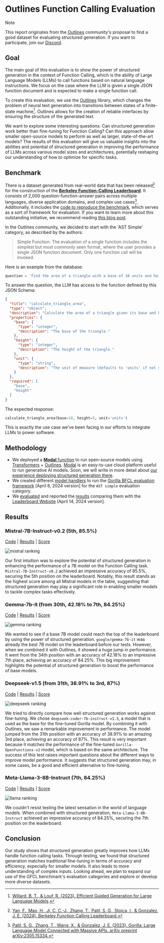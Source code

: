 # Outlines Function Calling Evaluation

> [!NOTE]
> This report originates from the [Outlines](https://github.com/outlines-dev/outlines) community's proposal to find a good dataset for evaluating structured generation. If you want to participate, join our [Discord](https://discord.gg/ZxBxyWmW5n).

## Goal

The main goal of this evaluation is to show the power of structured generation in the context of Function Calling, which is the ability of Large Language Models (LLMs) to call functions based on natural language instructions. We focus on the case where the LLM is given a single JSON function document and is expected to make a single function call.

To create this evaluation, we use the [Outlines](https://github.com/outlines-dev/outlines) library, which changes the problem of neural text generation into transitions between states of a finite-state machine[^1]. Outlines allows for the creation of reliable interfaces by ensuring the structure of the generated text.

[^1]: [Willard, B. T., & Louf, R. (2023). Efficient Guided Generation for Large Language Models](https://huggingface.co/papers/2307.09702).

We want to explore some interesting questions: Can structured generation work better than fine-tuning for Function Calling? Can this approach allow smaller open-source models to perform as well as larger, state-of-the-art models? The results of this evaluation will give us valuable insights into the abilities and potential of structured generation in improving the performance of LLMs across various model sizes and architectures, potentially reshaping our understanding of how to optimize  for specific tasks.

## Benchmark

There is a dataset generated from real-world data that has been released[^2] for the construction of the [**Berkeley Function-Calling Leaderboard**](https://gorilla.cs.berkeley.edu/leaderboard.html#leaderboard). It consists of 2,000 question-function-answer pairs across multiple languages, diverse application domains, and complex use cases[^3]. Additionally, it includes the [code to reproduce the benchmark](https://github.com/ShishirPatil/gorilla/tree/main/berkeley-function-call-leaderboard), which serves as a sort of framework for evaluation. If you want to learn more about this outstanding initiative, we recommend reading [this blog post](https://gorilla.cs.berkeley.edu/blogs/8_berkeley_function_calling_leaderboard.html).

[^2]: [Yan, F., Mao, H., Ji, C. C.-J., Zhang, T., Patil, S. G., Stoica, I., & Gonzalez, J. E. (2024). Berkeley Function Calling Leaderboard.](https://gorilla.cs.berkeley.edu/blogs/8_berkeley_function_calling_leaderboard.html)
[^3]: [Patil, S. G., Zhang, T., Wang, X., & Gonzalez, J. E. (2023). Gorilla: Large Language Model Connected with Massive APIs. arXiv preprint arXiv:2305.15334.](https://arxiv.org/abs/2305.15334)

In the Outlines community, we decided to start with the 'AST Simple' category, as described by the authors:

> Simple Function: The evaluation of a single function includes the simplest but most commonly seen format, where the user provides a single JSON function document. Only one function call will be invoked.

Here is an example from the database:

```python
question = 'Find the area of a triangle with a base of 10 units and height of 5 units.'
```

To answer the question, the LLM has access to the function defined by this JSON Schema:

```json
{
  "title": "calculate_triangle_area",
  "type": "object",
  "description": "Calculate the area of a triangle given its base and height.",
  "properties": {
    "base": {
      "type": "integer",
      "description": "The base of the triangle."
    },
    "height": {
      "type": "integer",
      "description": "The height of the triangle."
    },
    "unit": {
      "type": "string",
      "description": "The unit of measure (defaults to 'units' if not specified)"
    }
  },
  "required": [
    "base",
    "height"
  ]
}
```

The expected response:

```python
calculate_triangle_area(base=10, height=5, unit='units')
```

This is exactly the use case we've been facing in our efforts to integrate LLMs to power software.

## Methodology

- We deployed a [**Modal** function](modal/transformers_outlines.py) to run open-source models using [Transformers](https://github.com/huggingface/transformers) + [Outlines](https://github.com/outlines-dev/outlines). [Modal](https://modal.com/) is an easy-to-use cloud platform useful to run generative AI models. Soon, we will write in more detail about [our experience deploying structured generation there](https://github.com/aastroza/modal-outlines-examples).
- We created different [model handlers](evals/bfcl/scripts) to run the [Gorilla BFCL evaluation framework](https://github.com/ShishirPatil/gorilla/tree/c6221060a9d50d0c7e7705f1ac95b9e5c4a95252) [April 6, 2024 version] for the `AST simple` evaluation category.
- We [evaluated](evals/bfcl/score) and reported the [results](evals/bfcl/result) comparing them with the [Leaderboard Website](https://github.com/ShishirPatil/gorilla/blob/bdd9d0ac13b6d61ebe1cbfed3903cd16939f1d5f/data.csv) [April 14, 2024 version].

## Results

### Mistral-7B-Instruct-v0.2 (5th, 85.5%)

[Code](../evals/bfcl/scripts/mistral_outlines_handler.py) | [Results](../evals/bfcl/result/mistralai_Mistral-7B-Instruct-v0.2/gorilla_openfunctions_v1_test_simple_result.json) | [Score](../evals/bfcl/score/mistralai_Mistral-7B-Instruct-v0.2/simple_score.json)

![mistral ranking](../evals/bfcl/figures/Mistral_bar_plot.png)

Our first intuition was to explore the potential of structured generation in enhancing the performance of a 7B model on the Function Calling task. `Mistral-7B-Instruct-v0.2` achieved an impressive accuracy of 85.5%, securing the 5th position on the leaderboard. Notably, this result stands as the highest score among all Mistral models in the table, suggesting that structured generation may play a significant role in enabling smaller models to tackle complex tasks effectively.

### Gemma-7b-it (from 30th, 42.18% to 7th, 84.25%)

[Code](../evals/bfcl/scripts/gemma_outlines_handler.py) | [Results](../evals/bfcl/result/google_gemma-7b-it/gorilla_openfunctions_v1_test_simple_result.json) | [Score](../evals/bfcl/score/google_gemma-7b-it/simple_score.json)

![gemma ranking](../evals/bfcl/figures/Gemma_bar_plot.png)

We wanted to see if a base 7B model could reach the top of the leaderboard by using the power of structured generation. `google/gemma-7b-it` was already the best 7B model on the leaderboard before our tests. However, when we combined it with Outlines, it showed a huge jump in performance. It went from the 34th position with an accuracy of 42.18% to an impressive 7th place, achieving an accuracy of 84.25%. This big improvement highlights the potential of structured generation to boost the performance of base models.

### Deepseek-v1.5 (from 31th, 38.91% to 3rd, 87%)

[Code](../evals/bfcl/scripts/deepseek_outlines_handler.py) | [Results](../evals/bfcl/result/deepseek-ai_deepseek-coder-7b-instruct-v1.5/gorilla_openfunctions_v1_test_simple_result.json) | [Score](../evals/bfcl/score/deepseek-ai_deepseek-coder-7b-instruct-v1.5/simple_score.json)

![deepseek ranking](../evals/bfcl/figures/Deepseek_bar_plot.png)

We tried to directly compare how well structured generation works against fine-tuning. We chose `deepseek-coder-7b-instruct-v1.5`, a model that is used as the base for the fine-tuned Gorilla model. By combining it with Outlines, we saw a remarkable improvement in performance. The model jumped from the 31th position with an accuracy of 38.91% to an amazing 3rd place, achieving an accuracy of 87%. This result is very important because it matches the performance of the fine-tuned `Gorilla-OpenFunctions-v2` model, which is based on the same architecture. The success of this test raises important questions about the different ways to improve model performance. It suggests that structured generation may, in some cases, be a good and efficient alternative to fine-tuning.

### Meta-Llama-3-8B-Instruct (7th, 84.25%)

[Code](../evals/bfcl/scripts/llama_outlines_handler.py) | [Results](../evals/bfcl/result/meta-llama_Meta-Llama-3-8B-Instruct/gorilla_openfunctions_v1_test_simple_result.json) | [Score](../evals/bfcl/score/meta-llama_Meta-Llama-3-8B-Instruct/simple_score.json)

![llama ranking](../evals/bfcl/figures/Meta_bar_plot.png)

We couldn't resist testing the latest sensation in the world of language models. When combined with structured generation, `Meta-Llama-3-8B-Instruct` achieved an impressive accuracy of 84.25%, securing the 7th position on the leaderboard. 

## Conclusion

Our study shows that structured generation greatly improves how LLMs handle function calling tasks. Through testing, we found that structured generation matches traditional fine-tuning in terms of accuracy and efficiency, especially for smaller models. It also leads to more understanding of complex inputs. Looking ahead, we plan to expand our use of the GFCL benchmark's evaluation categories and explore or develop more diverse datasets.